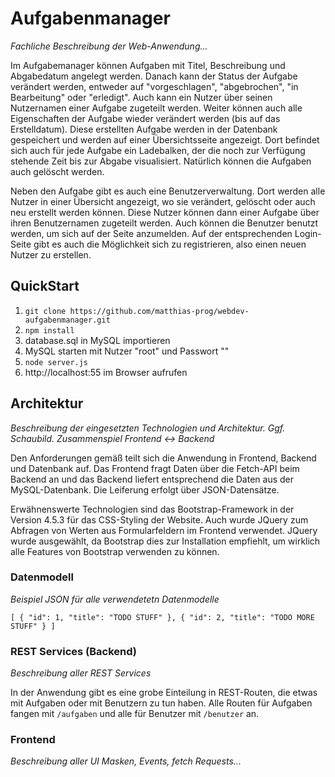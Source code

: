 # Aufgabenmanager
*Fachliche Beschreibung der Web-Anwendung...*

Im Aufgabemanager können Aufgaben mit Titel, Beschreibung und Abgabedatum angelegt werden. Danach kann der Status der Aufgabe verändert werden, entweder auf "vorgeschlagen", "abgebrochen", "in Bearbeitung" oder "erledigt". Auch kann ein Nutzer über seinen Nutzernamen einer Aufgabe zugeteilt werden. Weiter können auch alle Eigenschaften der Aufgabe wieder verändert werden (bis auf das Erstelldatum). Diese erstellten Aufgabe werden in der Datenbank gespeichert und werden auf einer Übersichtsseite angezeigt. Dort befindet sich auch für jede Aufgabe ein Ladebalken, der die noch zur Verfügung stehende Zeit bis zur Abgabe visualisiert. Natürlich können die Aufgaben auch gelöscht werden.

Neben den Aufgabe gibt es auch eine Benutzerverwaltung. Dort werden alle Nutzer in einer Übersicht angezeigt, wo sie verändert, gelöscht oder auch neu erstellt werden können. Diese Nutzer können dann einer Aufgabe über ihren Benutzernamen zugeteilt werden. Auch können die Benutzer benutzt werden, um sich auf der Seite anzumelden. Auf der entsprechenden Login-Seite gibt es auch die Möglichkeit sich zu registrieren, also einen neuen Nutzer zu erstellen.

## QuickStart
1. `git clone https://github.com/matthias-prog/webdev-aufgabenmanager.git`
2. `npm install`
3. database.sql in MySQL importieren
4. MySQL starten mit Nutzer "root" und Passwort ""
5. `node server.js`
6. http://localhost:55 im Browser aufrufen

## Architektur
*Beschreibung der eingesetzten Technologien und Architektur. Ggf. Schaubild. Zusammenspiel Frontend <-> Backend*

Den Anforderungen gemäß teilt sich die Anwendung in Frontend, Backend und Datenbank auf. Das Frontend fragt Daten über die Fetch-API beim Backend an und das Backend liefert entsprechend die Daten aus der MySQL-Datenbank. Die Leiferung erfolgt über JSON-Datensätze.

Erwähnenswerte Technologien sind das Bootstrap-Framework in der Version 4.5.3 für das CSS-Styling der Website. Auch wurde JQuery zum Abfragen von Werten aus Formularfeldern im Frontend verwendet. JQuery wurde ausgewählt, da Bootstrap dies zur Installation empfiehlt, um wirklich alle Features von Bootstrap verwenden zu können.

### Datenmodell
*Beispiel JSON für alle verwendetetn Datenmodelle*

``
[
  { "id": 1, "title": "TODO STUFF" },
  { "id": 2, "title": "TODO MORE STUFF" }
]
``

### REST Services (Backend)
*Beschreibung aller REST Services*

In der Anwendung gibt es eine grobe Einteilung in REST-Routen, die etwas mit Aufgaben oder mit Benutzern zu tun haben. Alle Routen für Aufgaben fangen mit `/aufgaben` und alle für Benutzer mit `/benutzer` an.

### Frontend
*Beschreibung aller UI Masken, Events, fetch Requests...*
